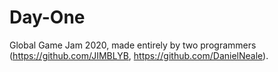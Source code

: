 # Day-One
Global Game Jam 2020, made entirely by two programmers (https://github.com/JIMBLYB, https://github.com/DanielNeale). 
